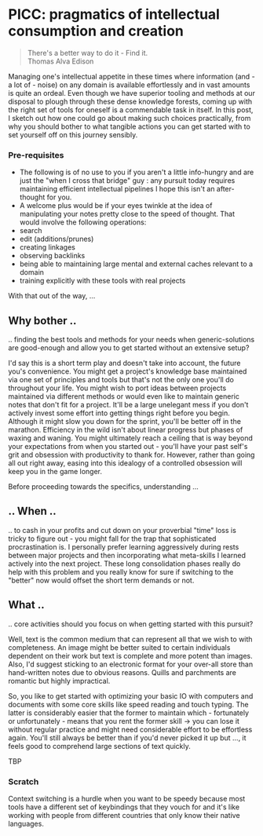 # PICC: pragmatics of intellectual consumption and creation

> There's a better way to do it - Find it.  
> Thomas Alva Edison  

Managing one's intellectual appetite in these times where information
(and - a lot of - noise) on any domain is available effortlessly and
in vast amounts is quite an ordeal. Even though we have superior
tooling and methods at our disposal to plough through these dense
knowledge forests, coming up with the right set of tools for
oneself is a commendable task in itself. In this post, I sketch out
how one could go about making such choices practically, from why you
should bother to what tangible actions you can get started with to set
yourself off on this journey sensibly.

### Pre-requisites

- The following is of no use to you if you aren't a little info-hungry
and are just the "when I cross that bridge" guy : any pursuit today
requires maintaining efficient intellectual pipelines I hope this
isn't an after-thought for you.
- A welcome plus would be if your eyes twinkle at the idea of
manipulating your notes pretty close to the speed of thought. That would
involve the following operations:
- search
- edit (additions/prunes)
- creating linkages
- observing backlinks
- being able to maintaining large mental and external caches
relevant to a domain
- training explicitly with these tools with real projects

With that out of the way, ...

## Why bother ..

 .. finding the best tools and methods for your needs when
generic-solutions are good-enough and allow you to get started without
an extensive setup?  

I'd say this is a short term play and doesn't take into account, the
future you's convenience. You might get a project's knowledge base
maintained via one set of principles and tools but that's not the only
one you'll do throughout your life. You might wish to port ideas
between projects maintained via different methods or would even like
to maintain generic notes that don't fit for a project. It'll be a
large unelegant mess if you don't actively invest some effort into
getting things right before you begin. Although it might slow you down
for the sprint, you'll be better off in the marathon. Efficiency in
the wild isn't about linear progress but phases of waxing and
waning. You might ultimately reach a ceiling that is way beyond your
expectations from when you started out - you'll have your past self's
grit and obsession with productivity to thank for. However, rather
than going all out right away, easing into this idealogy of a
controlled obsession will keep you in the game longer.  

Before proceeding towards the specifics, understanding ... 

## .. When ..

 .. to cash in your profits and cut down on your proverbial "time"
 loss is tricky to figure out - you might fall for the trap that
 sophisticated procrastination is. I personally prefer learning
 aggressively during rests between major projects and then
 incorporating what meta-skills I learned actively into the next
 project. These long consolidation phases really do help with this
 problem and you really know for sure if switching to the "better" now
 would offset the short term demands or not.  
 
## What ..

.. core activities should you focus on when getting started with this
pursuit?  

Well, text is the common medium that can represent all that we wish to
with completeness. An image might be better suited to certain
individuals dependent on their work but text is complete and more
potent than images. Also, I'd suggest sticking to an electronic format
for your over-all store than hand-written notes due to obvious
reasons. Quills and parchments are romantic but highly
impractical.  

So, you like to get started with optimizing your basic IO with
computers and documents with some core skills like speed reading and
touch typing. The latter is considerably easier that the former to
maintain which - fortunately or unfortunately - means that you rent
the former skill -> you can lose it without regular practice and might
need considerable effort to be effortless again. You'll still always
be better than if you'd never picked it up but ..., it feels good to
 comprehend large sections of text quickly.  



TBP




### Scratch

Context switching is a hurdle when you want to be speedy because most
tools have a different set of keybindings that they vouch for and it's
like working with people from different countries that only know their
native languages. 
